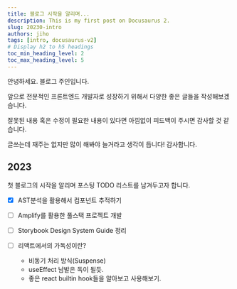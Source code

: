```yaml
---
title: 블로그 시작을 알리며...
description: This is my first post on Docusaurus 2.
slug: 20230-intro
authors: jiho
tags: [intro, docusaurus-v2]
# Display h2 to h5 headings
toc_min_heading_level: 2
toc_max_heading_level: 5
---
```


안녕하세요. 블로그 주인입니다.

앞으로 전문적인 프론트엔드 개발자로 성장하기 위해서
다양한 좋은 글들을 작성해보겠습니다.

잘못된 내용 혹은 수정이 필요한 내용이 있다면 아낌없이 피드백이 주시면 감사할 것 같습니다.

글쓰는데 재주는 없지만 많이 해봐야 늘거라고 생각이 듭니다! 감사합니다.

<!--truncate-->

## 2023

첫 블로그의 시작을 알리며 포스팅 TODO 리스트를 남겨두고자 합니다.

- [x] AST분석을 활용해서 컴포넌트 추적하기

- [ ] Amplify를 활용한 풀스택 프로젝트 개발

- [ ] Storybook Design System Guide 정리

- [ ] 리액트에서의 가독성이란?
  - 비동기 처리 방식(Suspense)
  - useEffect 남발은 독이 될듯.
  - 좋은 react builtin hook들을 알아보고 사용해보기.
